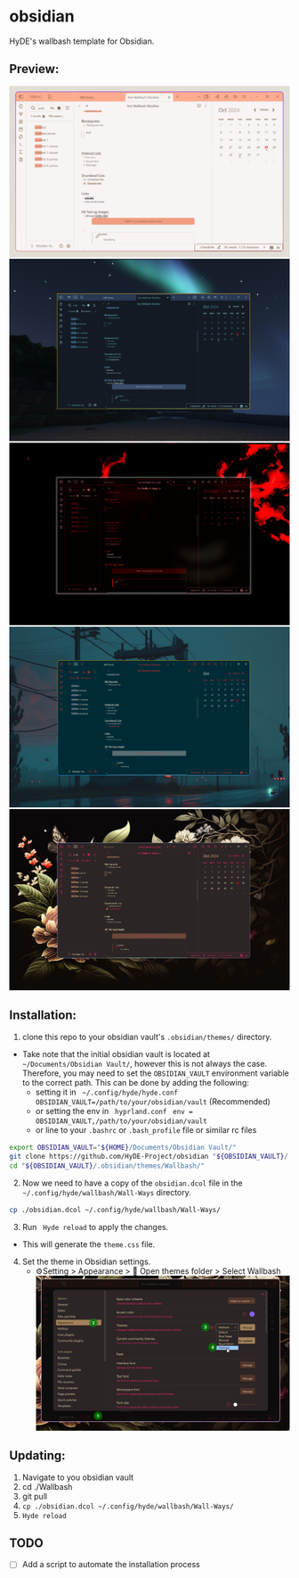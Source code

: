 # obsidian

HyDE's wallbash template for Obsidian.

## Preview:

![Preview Image](assets/ss1.png)
![Preview Image](assets/ss2.png)
![Preview Image](assets/ss3.png)
![Preview Image](assets/ss4.png)
![Preview Image](assets/ss5.png)

## Installation:

1. clone this repo to your obsidian vault's `.obsidian/themes/` directory.

- Take note that the initial obsidian vault is located at `~/Documents/Obsidian Vault/`,
  however this is not always the case.
  Therefore, you may need to set the `OBSIDIAN_VAULT` environment variable to the correct path.
  This can be done by adding the following:
  - setting it in ` ~/.config/hyde/hyde.conf` ` OBSIDIAN_VAULT=/path/to/your/obsidian/vault` (Recommended)
  - or setting the env in ` hyprland.conf` ` env = OBSIDIAN_VAULT,/path/to/your/obsidian/vault`
  - or line to your `.bashrc` or `.bash_profile` file or similar rc files

```bash
export OBSIDIAN_VAULT="${HOME}/Documents/Obsidian Vault/"
git clone https://github.com/HyDE-Project/obsidian "${OBSIDIAN_VAULT}/.obsidian/themes/Wallbash/"
cd "${OBSIDIAN_VAULT}/.obsidian/themes/Wallbash/"
```

2. Now we need to have a copy of the `obsidian.dcol` file in the `~/.config/hyde/wallbash/Wall-Ways` directory.

```bash
cp ./obsidian.dcol ~/.config/hyde/wallbash/Wall-Ways/

```

3. Run ` Hyde reload` to apply the changes.

- This will generate the `theme.css` file.

4. Set the theme in Obsidian settings.
   - ⚙Setting > Appearance️ > 📁 Open themes folder️ > Select Wallbash
     ![Preview Image](assets/apply.png)

## Updating:

1. Navigate to you obsidian vault
2. cd ./Wallbash
3. git pull
4. `cp ./obsidian.dcol ~/.config/hyde/wallbash/Wall-Ways/ `
5. `Hyde reload`

## TODO

- [ ] Add a script to automate the installation process
